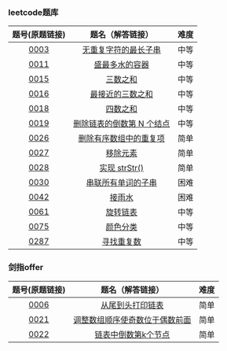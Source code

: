 ### leetcode题库

题号(原题链接) | 题名（解答链接） | 难度
:-: | :-: | :-:
[0003](https://leetcode-cn.com/problems/longest-substring-without-repeating-characters/description/) | [无重复字符的最长子串](https://github.com/cocowh/algorithm/blob/master/medium/3.%E6%97%A0%E9%87%8D%E5%A4%8D%E5%AD%97%E7%AC%A6%E7%9A%84%E6%9C%80%E9%95%BF%E5%AD%90%E4%B8%B2.go) | 中等
[0011](https://leetcode-cn.com/problems/container-with-most-water/description/) | [盛最多水的容器](https://github.com/cocowh/algorithm/blob/master/medium/11.盛最多水的容器.go) | 中等
[0015](https://leetcode-cn.com/problems/3sum/description/) | [三数之和](https://github.com/cocowh/algorithm/blob/master/medium/15.三数之和.go) | 中等
[0016](https://leetcode-cn.com/problems/3sum-closest/description/) | [最接近的三数之和](https://github.com/cocowh/algorithm/blob/master/medium/16.最接近的三数之和.go) | 中等
[0018](https://leetcode-cn.com/problems/4sum/description/) | [四数之和](https://github.com/cocowh/algorithm/blob/master/medium/18.四数之和.go) | 中等
[0019](https://leetcode-cn.com/problems/remove-nth-node-from-end-of-list/description/) | [删除链表的倒数第 N 个结点](https://github.com/cocowh/algorithm/blob/master/medium/19.删除链表的倒数第-n-个结点.go) | 中等
[0026](https://leetcode-cn.com/problems/remove-duplicates-from-sorted-array/description/) | [删除有序数组中的重复项](https://github.com/cocowh/algorithm/blob/master/easy/26.删除有序数组中的重复项.go) | 简单
[0027](https://leetcode-cn.com/problems/remove-element/description/) | [移除元素](https://github.com/cocowh/algorithm/blob/master/easy/27.移除元素.go) | 简单
[0028](https://leetcode-cn.com/problems/implement-strstr/description/) | [实现 strStr()](https://github.com/cocowh/algorithm/blob/master/easy/28.实现-str-str.go) | 简单
[0030](https://leetcode-cn.com/problems/substring-with-concatenation-of-all-words/description/) | [串联所有单词的子串](https://github.com/cocowh/algorithm/blob/master/hard/30.串联所有单词的子串.go) | 困难
[0042](https://leetcode-cn.com/problems/trapping-rain-water/description/) | [接雨水](https://github.com/cocowh/algorithm/blob/master/hard/42.接雨水.go) | 困难
[0061](https://leetcode-cn.com/problems/rotate-list/description/) | [旋转链表](https://github.com/cocowh/algorithm/blob/master/medium/61.旋转链表.go) | 中等
[0075](https://leetcode-cn.com/problems/rotate-list/description/) | [颜色分类](https://github.com/cocowh/algorithm/blob/master/medium/75.颜色分类.go) | 中等
[0287](https://leetcode-cn.com/problems/find-the-duplicate-number/description/) | [寻找重复数](https://github.com/cocowh/algorithm/blob/master/medium/287.寻找重复数.go) | 中等


### 剑指offer

题号(原题链接) | 题名（解答链接） | 难度
:-: | :-: | :-:
[0006](https://leetcode-cn.com/problems/cong-wei-dao-tou-da-yin-lian-biao-lcof/) | [从尾到头打印链表](https://github.com/cocowh/algorithm/blob/master/easy/offer.6.从尾到头打印链表.go) | 简单
[0021](https://leetcode-cn.com/problems/diao-zheng-shu-zu-shun-xu-shi-qi-shu-wei-yu-ou-shu-qian-mian-lcof/) | [调整数组顺序使奇数位于偶数前面](https://github.com/cocowh/algorithm/blob/master/easy/offer.21.调整数组顺序使奇数位于偶数前面.go) | 简单
[0022](https://leetcode-cn.com/problems/lian-biao-zhong-dao-shu-di-kge-jie-dian-lcof/) | [链表中倒数第k个节点](https://github.com/cocowh/algorithm/blob/master/easy/offer.22.链表中倒数第k个节点.go) | 简单